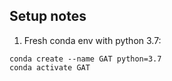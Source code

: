 ## Setup notes
1. Fresh conda env with python 3.7:
```
conda create --name GAT python=3.7
conda activate GAT
```